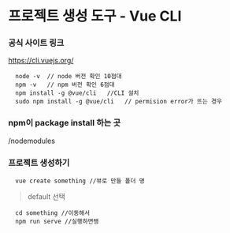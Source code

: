 # 프로젝트 생성 도구 - Vue CLI

### 공식 사이트 링크
https://cli.vuejs.org/

      node -v  // node 버전 확인 10점대
      npm -v   // npm 버전 확인 6점대
      npm install -g @vue/cli   //CLI 설치
      sudo npm install -g @vue/cli   // permision error가 뜨는 경우


### npm이 package install 하는 곳
/nodemodules


### 프로젝트 생성하기

      vue create something //뷰로 만들 폴더 명
      
 >default 선택
 
      cd something //이동해서
      npm run serve //실행하면됑

